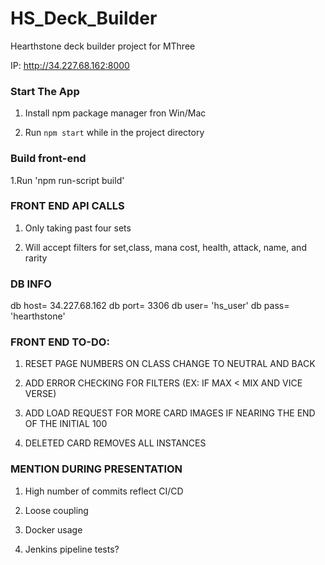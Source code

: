 # HS_Deck_Builder
Hearthstone deck builder project for MThree

IP: http://34.227.68.162:8000

### Start The App ###

1. Install npm package manager fron Win/Mac

2. Run ```npm start``` while in the project directory

### Build front-end ###

1.Run 'npm run-script build'

### FRONT END API CALLS ###

1. Only taking past four sets

2. Will accept filters for set,class, mana cost, health, attack, name, and rarity

### DB INFO ###
db host= 34.227.68.162
db port= 3306
db user= 'hs_user'
db pass= 'hearthstone'


### FRONT END TO-DO: ###

1. RESET PAGE NUMBERS ON CLASS CHANGE TO NEUTRAL AND BACK

2. ADD ERROR CHECKING FOR FILTERS (EX: IF MAX < MIX AND VICE VERSE)

3. ADD LOAD REQUEST FOR MORE CARD IMAGES IF NEARING THE END OF THE INITIAL 100

4. DELETED CARD REMOVES ALL INSTANCES

### MENTION DURING PRESENTATION ###

1. High number of commits reflect CI/CD

2. Loose coupling

3. Docker usage

4. Jenkins pipeline tests?
